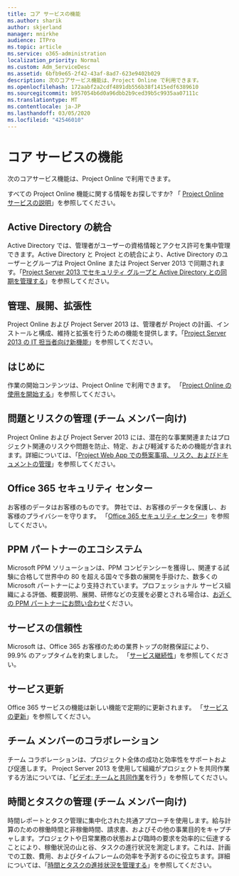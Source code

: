 ```yaml
---
title: コア サービスの機能
ms.author: sharik
author: skjerland
manager: mnirkhe
audience: ITPro
ms.topic: article
ms.service: o365-administration
localization_priority: Normal
ms.custom: Adm_ServiceDesc
ms.assetid: 6bfb9e65-2f42-43af-8ad7-623e9402b029
description: 次のコアサービス機能は、Project Online で利用できます。
ms.openlocfilehash: 172aabf2a2cdf4891db556b38f1415edf6389610
ms.sourcegitcommit: b957054b6d0a96dbb2b9ced39b5c9935aa07111c
ms.translationtype: MT
ms.contentlocale: ja-JP
ms.lasthandoff: 03/05/2020
ms.locfileid: "42546010"
---
```

# <a name="core-services-functionality"></a>コア サービスの機能

次のコアサービス機能は、Project Online で利用できます。
  
すべての Project Online 機能に関する情報をお探しですか? 「 [Project Online サービスの説明](project-online-service-description.md)」を参照してください。
  
## <a name="active-directory-integration"></a>Active Directory の統合

Active Directory では、管理者がユーザーの資格情報とアクセス許可を集中管理できます。Active Directory と Project との統合により、Active Directory のユーザーとグループは Project Online または Project Server 2013 で同期されます。「[Project Server 2013 でセキュリティ グループと Active Directory との同期を管理する](https://go.microsoft.com/fwlink/p/?LinkId=402631)」を参照してください。
  
## <a name="administration-deployment-and-extensibility"></a>管理、展開、拡張性

Project Online および Project Server 2013 は、管理者が Project の計画、インストールと構成、維持と拡張を行うための機能を提供します。「[Project Server 2013 の IT 担当者向け新機能](https://go.microsoft.com/fwlink/p/?LinkId=272017)」を参照してください。
  
## <a name="getting-started"></a>はじめに

作業の開始コンテンツは、Project Online で利用できます。 「[Project Online の使用を開始する](https://support.office.com/en-us/article/Get-started-with-Project-Online-E3E5F64F-ADA5-4F9D-A578-130B2D4E5F11?ui=en-US&amp;rs=en-US&amp;ad=US)」を参照してください。
  
## <a name="issues-and-risk-management-for-team-members"></a>問題とリスクの管理 (チーム メンバー向け)

Project Online および Project Server 2013 には、潜在的な事業関連またはプロジェクト関連のリスクや問題を防止、特定、および軽減するための機能が含まれます。詳細については、「[Project Web App での懸案事項、リスク、およびドキュメントの管理](https://go.microsoft.com/fwlink/?LinkId=402634)」を参照してください。
  
## <a name="office-365-trust-center"></a>Office 365 セキュリティ センター

お客様のデータはお客様のものです。 弊社では、お客様のデータを保護し、お客様のプライバシーを守ります。 「[Office 365 セキュリティ センター](https://go.microsoft.com/fwlink/?LinkId=402637)」を参照してください。
  
## <a name="ppm-partner-ecosystem"></a>PPM パートナーのエコシステム

Microsoft PPM ソリューションは、PPM コンピテンシーを獲得し、関連する試験に合格して世界中の 80 を超える国々で多数の展開を手掛けた、数多くの Microsoft パートナーにより支持されています。プロフェッショナル サービス組織による評価、概要説明、展開、研修などの支援を必要とされる場合は、[お近くの PPM パートナーにお問い合わせ](https://go.microsoft.com/fwlink/p/?LinkId=272646)ください。
  
## <a name="service-reliability"></a>サービスの信頼性

Microsoft は、Office 365 お客様のための業界トップの財務保証により、99.9% のアップタイムを約束しました。 「[サービス継続性](https://go.microsoft.com/fwlink/?LinkId=402653)」を参照してください。
  
## <a name="service-updates"></a>サービス更新

Office 365 サービスの機能は新しい機能で定期的に更新されます。 「[サービスの更新](../office-365-platform-service-description/service-updates.md)」を参照してください。
  
## <a name="team-member-collaboration"></a>チーム メンバーのコラボレーション

チーム コラボレーションは、プロジェクト全体の成功と効率性をサポートおよび促進します。 Project Server 2013 を使用して組織がプロジェクトを共同作業する方法については、「[ビデオ: チームと共同作業](https://go.microsoft.com/fwlink/?LinkId=402628)を行う」を参照してください。
  
## <a name="time-and-task-management-for-team-members"></a>時間とタスクの管理 (チーム メンバー向け)

時間レポートとタスク管理に集中化された共通アプローチを使用します。給与計算のための稼働時間と非稼働時間、請求書、およびその他の事業目的をキャプチャします。プロジェクトや日常業務の状態および臨時の要求を効率的に伝達することにより、稼働状況の山と谷、タスクの進行状況を測定します。これは、計画での工数、費用、およびタイムフレームの効率を予測するのに役立ちます。詳細については、「[時間とタスクの進捗状況を管理する](https://go.microsoft.com/fwlink/p/?LinkId=271321)」を参照してください。
  